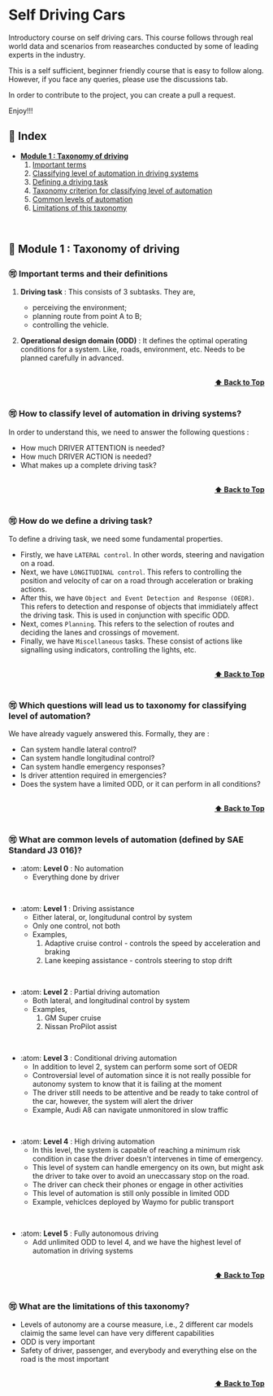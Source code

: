 # Self Driving Cars

Introductory course on self driving cars. This course follows through real world data and scenarios from reasearches conducted by some of leading experts in the industry. 

This is a self sufficient, beginner friendly course that is easy to follow along. However, if you face any queries, please use the discussions tab.

In order to contribute to the project, you can create a pull a request.

Enjoy!!!

## 💢 Index
* **[Module 1 : Taxonomy of driving](#-module-1--taxonomy-of-driving)**
  1. [Important terms](#-important-terms-and-their-definitions)
  2. [Classifying level of automation in driving systems](#-How-to-classify-level-of-automation-in-driving-systems)
  3. [Defining a driving task](#-How-do-we-define-a-driving-task)
  4. [Taxonomy criterion for classifying level of automation](#-Which-questions-will-lead-us-to-taxonomy-for-classifying-level-of-automation)
  5. [Common levels of automation](#-what-are-common-levels-of-automation-defined-by-sae-standard-j3-016)
  6. [Limitations of this taxonomy](#-What-are-the-limitations-of-this-taxonomy)

<!-- * **[Module 2]()** -->
<br>


## 💢 Module 1 : Taxonomy of driving

### 🉑 Important terms and their definitions
1. **Driving task** : This consists of 3 subtasks. They are, 
    * perceiving the environment; 
    * planning route from point A to B; 
    * controlling the vehicle.

2. **Operational design domain (ODD)** : It defines the optimal operating conditions for a system. Like, roads, environment, etc. Needs to be planned carefully in advanced.

<br/>
<div align="right">
    <b><a href="#-index">⬆️ Back to Top</a></b>
</div>
<br/>

### 🉑 How to classify level of automation in driving systems?
In order to understand this, we need to answer the following questions :
* How much DRIVER ATTENTION is needed?
* How much DRIVER ACTION is needed?
* What makes up a complete driving task?

<br/>
<div align="right">
    <b><a href="#-index">⬆️ Back to Top</a></b>
</div>
<br/>

### 🉑 How do we define a driving task?
To define a driving task, we need some fundamental properties.
* Firstly, we have `LATERAL control`. In other words, steering and navigation on a road.<br>
* Next, we have `LONGITUDINAL control`. This refers to controlling the position and velocity of car on a road through acceleration or braking actions.<br>
* After this, we have `Object and Event Detection and Response (OEDR)`. This refers to detection and response of objects that immidiately affect the driving task. This is used in conjunction with specific ODD.
* Next, comes `Planning`. This refers to the selection of routes and deciding the lanes and crossings of movement.
* Finally, we have `Miscellaneous` tasks. These consist of actions like signalling using indicators, controlling the lights, etc.

<br/>
<div align="right">
    <b><a href="#-index">⬆️ Back to Top</a></b>
</div>
<br/>

### 🉑 Which questions will lead us to taxonomy for classifying level of automation?
We have already vaguely answered this. Formally, they are :
* Can system handle lateral control?
* Can system handle longitudinal control?
* Can system handle emergency responses?
* Is driver attention required in emergencies?
* Does the system have a limited ODD, or it can perform in all conditions?

<br/>
<div align="right">
    <b><a href="#-index">⬆️ Back to Top</a></b>
</div>
<br/>

### 🉑 What are common levels of automation (defined by SAE Standard J3 016)?
* :atom: **Level 0** : No automation
    * Everything done by driver
<br>

* :atom: **Level 1** : Driving assistance
    * Either lateral, or, longitudunal control by system
    * Only one control, not both
    * Examples, 
        1. Adaptive cruise control - controls the speed by acceleration and braking
        2. Lane keeping assistance - controls steering to stop drift
<br>

* :atom: **Level 2** : Partial driving automation
    * Both lateral, and longitudinal control by system
    * Examples,
        1. GM Super cruise
        2. Nissan ProPilot assist
<br>

* :atom: **Level 3** : Conditional driving automation
    * In addition to level 2, system can perform some sort of OEDR
    * Controversial level of automation since it is not really possible for autonomy system to know that it is failing at the moment
    * The driver still needs to be attentive and be ready to take control of the car, however, the system will alert the driver
    * Example, Audi A8 can navigate unmonitored in slow traffic
<br>

* :atom: **Level 4** : High driving automation
    * In this level, the system is capable of reaching a minimum risk condition in case the driver doesn't intervenes in time of emergency.
    * This level of system can handle emergency on its own, but might ask the driver to take over to avoid an uneccassary stop on the road.
    * The driver can check their phones or engage in other activities
    * This level of automation is still only possible in limited ODD
    * Example, vehiclces deployed by Waymo for public transport
<br>

* :atom: **Level 5** : Fully autonomous driving
    * Add unlimited ODD to level 4, and we have the highest level of automation in driving systems

<br/>
<div align="right">
    <b><a href="#-index">⬆️ Back to Top</a></b>
</div>
<br/>

### 🉑 What are the limitations of this taxonomy?
* Levels of autonomy are a course measure, i.e., 2 different car models claimig the same level can have very different capabilities
* ODD is very important
* Safety of driver, passenger, and everybody and everything else on the road is the most important

<br/>
<div align="right">
    <b><a href="#-index">⬆️ Back to Top</a></b>
</div>
<br/>
